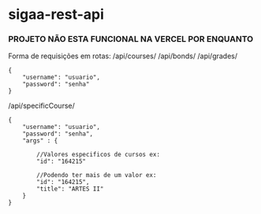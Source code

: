 # sigaa-rest-api
### PROJETO NÃO ESTA FUNCIONAL NA VERCEL POR ENQUANTO

Forma de requisições em rotas:
/api/courses/
/api/bonds/
/api/grades/
```
{
    "username": "usuario",
    "password": "senha"
}
```

/api/specificCourse/

```
{
    "username": "usuario",
    "password": "senha",
    "args" : {

        //Valores especificos de cursos ex:
        "id": "164215"

        //Podendo ter mais de um valor ex:
        "id": "164215",
        "title": "ARTES II"
    }
}
```